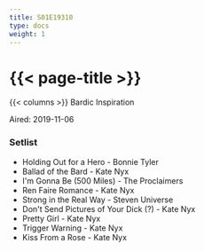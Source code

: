 ```yaml
---
title: S01E19310
type: docs
weight: 1
---
```


# {{< page-title >}}

{{< columns >}}
Bardic Inspiration

Aired: 2019-11-06

### Setlist
* Holding Out for a Hero - Bonnie Tyler
* Ballad of the Bard - Kate Nyx
* I'm Gonna Be (500 Miles) - The Proclaimers
* Ren Faire Romance - Kate Nyx
* Strong in the Real Way - Steven Universe
* Don't Send Pictures of Your Dick (?) - Kate Nyx
* Pretty Girl - Kate Nyx
* Trigger Warning - Kate Nyx
* Kiss From a Rose - Kate Nyx
